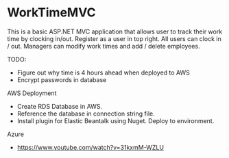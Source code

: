 # WorkTimeMVC

This is a basic ASP.NET MVC application that allows user to track their work time by clocking in/out. Register as a user in top right. All users can clock in / out. Managers can modify work times and add / delete employees.

TODO: 
- Figure out why time is 4 hours ahead when deployed to AWS
- Encrypt passwords in database

AWS Deployment
- Create RDS Database in AWS. 
- Reference the database in connection string file.
- Install plugin for Elastic Beantalk using Nuget. Deploy to environment.

Azure
- https://www.youtube.com/watch?v=31kxmM-WZLU
